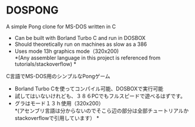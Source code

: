# DOSPONG  
A simple Pong clone for MS-DOS written in C  
* Can be built with Borland Turbo C and run in DOSBOX  
* Should theoretically run on machines as slow as a 386  
* Uses mode 13h graphics mode（320x200)  
*(Any assembler language in this project is referenced from tutorials/stackoverflow)  *

C言語でMS-DOS用のシンプルなPongゲーム  
* Borland Turbo Cを使ってコンパイル可能、DOSBOXで実行可能  
* 試してはいないけれども、３８６PCでもフルスピードで遊べるはずです。  
* グラはモード１３ｈ使用（320x200）  
*(アセンブリ言語は分からないのでそこら辺の部分は全部チュートリアルかstackoverflowで引用しています）  *
